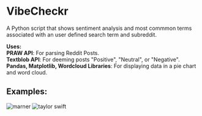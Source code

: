 # VibeCheckr
 
A Python script that shows sentiment analysis and most commmon terms associated with an user defined search term and subreddit.

**Uses:** <br />
**PRAW API**: For parsing Reddit Posts. <br />
**Textblob API**: For deeming posts "Positive", "Neutral", or "Negative". <br />
**Pandas, Matplotlib, Wordcloud Libraries**: For displaying data in a pie chart and word cloud. <br />


## Examples: <br />


![marner](https://github.com/guugs/VibeCheckr/assets/122190867/7ea69f65-41e6-47fd-8ae5-4dc74d17e26b)
![taylor swift](https://github.com/guugs/VibeCheckr/assets/122190867/08dd4fae-b1bf-4320-816a-212fb91f069a)
